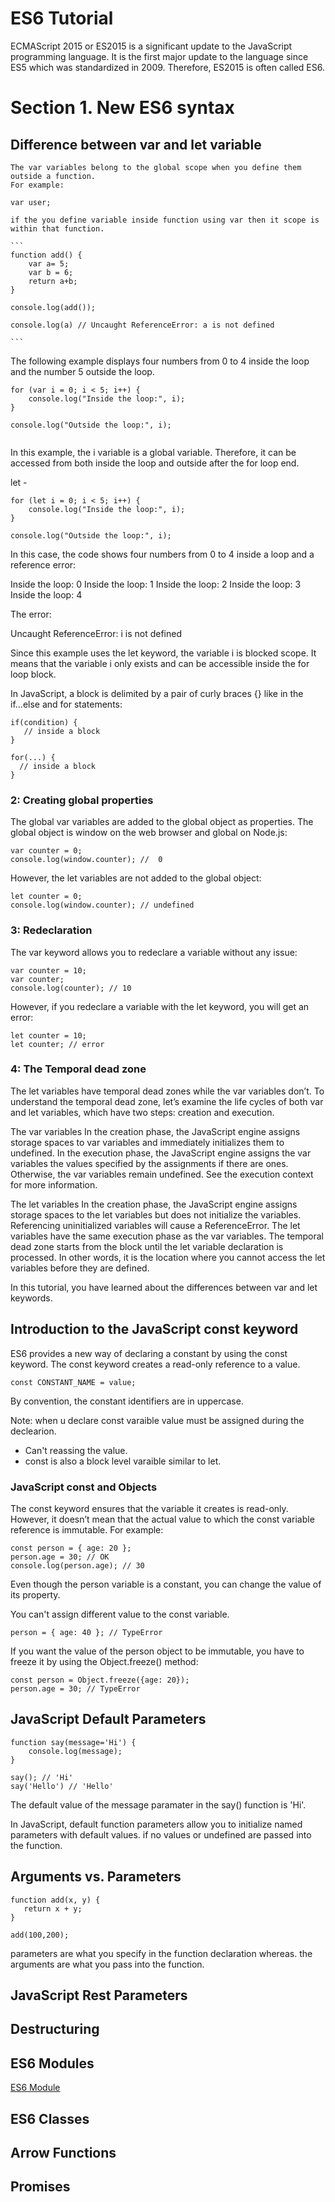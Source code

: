 # ES6 Tutorial

ECMAScript 2015 or ES2015 is a significant update to the JavaScript programming language.
It is the first major update to the language since ES5 which was standardized in 2009.
Therefore, ES2015 is often called ES6.

# Section 1. New ES6 syntax

## Difference between var and let variable

    The var variables belong to the global scope when you define them outside a function.
    For example:

    var user;

    if the you define variable inside function using var then it scope is within that function.

    ```
    function add() {
        var a= 5;
        var b = 6;
        return a+b;
    }

    console.log(add());

    console.log(a) // Uncaught ReferenceError: a is not defined

    ```

The following example displays four numbers from 0 to 4 inside the loop and the number 5 outside the loop.

```
for (var i = 0; i < 5; i++) {
	console.log("Inside the loop:", i);
}

console.log("Outside the loop:", i);


```

In this example, the i variable is a global variable. Therefore,
it can be accessed from both inside the loop and outside after the for loop end.

let -

```
for (let i = 0; i < 5; i++) {
	console.log("Inside the loop:", i);
}

console.log("Outside the loop:", i);

```

In this case, the code shows four numbers from 0 to 4 inside a loop and a reference error:

Inside the loop: 0
Inside the loop: 1
Inside the loop: 2
Inside the loop: 3
Inside the loop: 4

The error:

Uncaught ReferenceError: i is not defined

Since this example uses the let keyword, the variable i is blocked scope.
It means that the variable i only exists and can be accessible inside the for loop block.

In JavaScript, a block is delimited by a pair of curly braces {} like in the if...else and for statements:

```
if(condition) {
   // inside a block
}

for(...) {
  // inside a block
}

```

### 2: Creating global properties

The global var variables are added to the global object as properties.
The global object is window on the web browser and global on Node.js:

```
var counter = 0;
console.log(window.counter); //  0

```

However, the let variables are not added to the global object:

```
let counter = 0;
console.log(window.counter); // undefined

```

### 3: Redeclaration

The var keyword allows you to redeclare a variable without any issue:

```
var counter = 10;
var counter;
console.log(counter); // 10

```

However, if you redeclare a variable with the let keyword, you will get an error:

```
let counter = 10;
let counter; // error

```

### 4: The Temporal dead zone

The let variables have temporal dead zones while the var variables don’t.
To understand the temporal dead zone, let’s examine the life cycles of both var and
let variables, which have two steps: creation and execution.

The var variables
In the creation phase, the JavaScript engine assigns storage spaces to var variables and
immediately initializes them to undefined.
In the execution phase, the JavaScript engine assigns the var variables the values
specified by the assignments if there are ones. Otherwise, the var variables remain undefined.
See the execution context for more information.

The let variables
In the creation phase, the JavaScript engine assigns storage spaces to the
let variables but does not initialize the variables. Referencing uninitialized variables will cause a ReferenceError.
The let variables have the same execution phase as the var variables.
The temporal dead zone starts from the block until
the let variable declaration is processed.
In other words, it is the location where you cannot access the let variables before they are defined.

In this tutorial, you have learned about the differences between var and let keywords.

## Introduction to the JavaScript const keyword

ES6 provides a new way of declaring a constant by using the const keyword.
The const keyword creates a read-only reference to a value.

```
const CONSTANT_NAME = value;
```

By convention, the constant identifiers are in uppercase.

Note: when u declare const varaible value must be assigned during the declearion.

- Can't reassing the value.
- const is also a block level varaible similar to let.

### JavaScript const and Objects

The const keyword ensures that the variable it creates is read-only.
However, it doesn’t mean that the actual value to which the const variable reference is immutable.
For example:

```
const person = { age: 20 };
person.age = 30; // OK
console.log(person.age); // 30

```

Even though the person variable is a constant, you can change the value of its property.

You can't assign different value to the const variable.

```
person = { age: 40 }; // TypeError

```

If you want the value of the person object to be immutable,
you have to freeze it by using the Object.freeze() method:

```
const person = Object.freeze({age: 20});
person.age = 30; // TypeError

```

## JavaScript Default Parameters

```
function say(message='Hi') {
    console.log(message);
}

say(); // 'Hi'
say('Hello') // 'Hello'

```

The default value of the message paramater in the say() function is 'Hi'.

In JavaScript, default function parameters allow you to initialize named parameters with default values.
if no values or undefined are passed into the function.

## Arguments vs. Parameters

```
function add(x, y) {
   return x + y;
}

add(100,200);
```

parameters are what you specify in the function declaration whereas.
the arguments are what you pass into the function.

## JavaScript Rest Parameters

## Destructuring

## ES6 Modules

[ES6 Module](https://www.javascripttutorial.net/es6/es6-modules/)

## ES6 Classes

## Arrow Functions

## Promises
